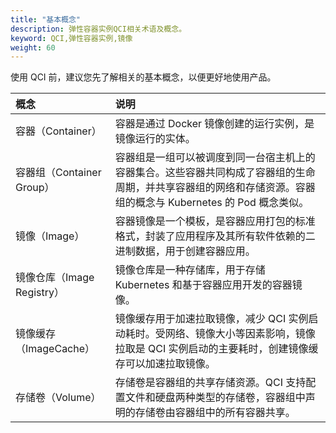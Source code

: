 ```yaml
---
title: "基本概念"
description: 弹性容器实例QCI相关术语及概念。
keyword: QCI,弹性容器实例,镜像
weight: 60
---
```


使用 QCI 前，建议您先了解相关的基本概念，以便更好地使用产品。

| 概念                       | 说明                                                         |
| :------------------------- | :----------------------------------------------------------- |
| 容器（Container）          | 容器是通过 Docker 镜像创建的运行实例，是镜像运行的实体。     |
| 容器组（Container Group）  | 容器组是一组可以被调度到同一台宿主机上的容器集合。这些容器共同构成了容器组的生命周期，并共享容器组的网络和存储资源。容器组的概念与 Kubernetes 的 Pod 概念类似。 |
| 镜像（Image）              | 容器镜像是一个模板，是容器应用打包的标准格式，封装了应用程序及其所有软件依赖的二进制数据，用于创建容器应用。 |
| 镜像仓库（Image Registry） | 镜像仓库是一种存储库，用于存储 Kubernetes 和基于容器应用开发的容器镜像。 |
| 镜像缓存（ImageCache）     | 镜像缓存用于加速拉取镜像，减少 QCI 实例启动耗时。受网络、镜像大小等因素影响，镜像拉取是 QCI 实例启动的主要耗时，创建镜像缓存可以加速拉取镜像。 |
| 存储卷（Volume）           | 存储卷是容器组的共享存储资源。QCI 支持配置文件和硬盘两种类型的存储卷，容器组中声明的存储卷由容器组中的所有容器共享。 |

